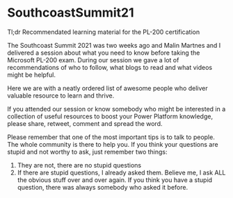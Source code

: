 # SouthcoastSummit21
Tl;dr
Recommendated learning material for the PL-200 certification


The Southcoast Summit 2021 was two weeks ago and Malin Martnes and I delivered a session about what you need to know before taking the Microsoft PL-200 exam. During our session we gave a lot of recommendations of who to follow, what blogs to read and what videos might be helpful. 

Here we are with a neatly ordered list of awesome people who deliver valuable resource to learn and thrive. 

If you attended our session or know somebody who might be interested in a collection of useful resources to boost your Power Platform knowledge, please share, retweet, comment and spread the word. 

Please remember that one of the most important tips is to talk to people. The whole community is there to help you. If you think your questions are stupid and not worthy to ask, just remember two things:

1.	They are not, there are no stupid questions
2.	If there are stupid questions, I already asked them. Believe me, I ask ALL the obvious stuff over and over again. If you think you have a stupid question, there was always somebody who asked it before. 
